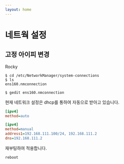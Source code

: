 ```yaml
---
layout: home
---
```


# 네트웍 설정

## 고정 아이피 변경

Rocky
```
$ cd /etc/NetworkManager/system-connections
$ ls
ens160.nmconnection

$ gedit ens160.nmconnection
```

현재 네트워크 설정은 dhcp를 통하여 자동으로 받아고 있습니다.
```ini
[ipv4]
method=auto
```

```ini
[ipv4]
method=manual
address1=192.168.111.100/24, 192.168.111.2
dns=192.168.111.2
```

재부팅하여 적용합니다.
```
reboot
```